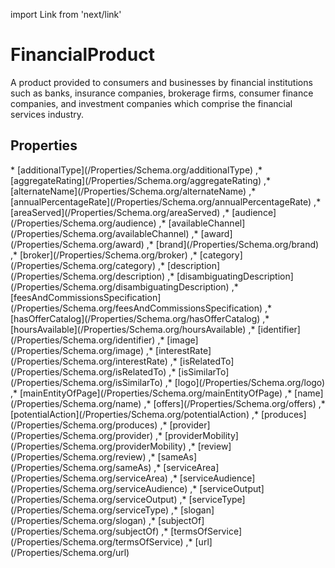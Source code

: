 import Link from 'next/link'

# FinancialProduct

A product provided to consumers and businesses by financial institutions such as banks, insurance companies, brokerage firms, consumer finance companies, and investment companies which comprise the financial services industry.

## Properties

<Grid>
* [additionalType](/Properties/Schema.org/additionalType)
,* [aggregateRating](/Properties/Schema.org/aggregateRating)
,* [alternateName](/Properties/Schema.org/alternateName)
,* [annualPercentageRate](/Properties/Schema.org/annualPercentageRate)
,* [areaServed](/Properties/Schema.org/areaServed)
,* [audience](/Properties/Schema.org/audience)
,* [availableChannel](/Properties/Schema.org/availableChannel)
,* [award](/Properties/Schema.org/award)
,* [brand](/Properties/Schema.org/brand)
,* [broker](/Properties/Schema.org/broker)
,* [category](/Properties/Schema.org/category)
,* [description](/Properties/Schema.org/description)
,* [disambiguatingDescription](/Properties/Schema.org/disambiguatingDescription)
,* [feesAndCommissionsSpecification](/Properties/Schema.org/feesAndCommissionsSpecification)
,* [hasOfferCatalog](/Properties/Schema.org/hasOfferCatalog)
,* [hoursAvailable](/Properties/Schema.org/hoursAvailable)
,* [identifier](/Properties/Schema.org/identifier)
,* [image](/Properties/Schema.org/image)
,* [interestRate](/Properties/Schema.org/interestRate)
,* [isRelatedTo](/Properties/Schema.org/isRelatedTo)
,* [isSimilarTo](/Properties/Schema.org/isSimilarTo)
,* [logo](/Properties/Schema.org/logo)
,* [mainEntityOfPage](/Properties/Schema.org/mainEntityOfPage)
,* [name](/Properties/Schema.org/name)
,* [offers](/Properties/Schema.org/offers)
,* [potentialAction](/Properties/Schema.org/potentialAction)
,* [produces](/Properties/Schema.org/produces)
,* [provider](/Properties/Schema.org/provider)
,* [providerMobility](/Properties/Schema.org/providerMobility)
,* [review](/Properties/Schema.org/review)
,* [sameAs](/Properties/Schema.org/sameAs)
,* [serviceArea](/Properties/Schema.org/serviceArea)
,* [serviceAudience](/Properties/Schema.org/serviceAudience)
,* [serviceOutput](/Properties/Schema.org/serviceOutput)
,* [serviceType](/Properties/Schema.org/serviceType)
,* [slogan](/Properties/Schema.org/slogan)
,* [subjectOf](/Properties/Schema.org/subjectOf)
,* [termsOfService](/Properties/Schema.org/termsOfService)
,* [url](/Properties/Schema.org/url)

</Grid>

